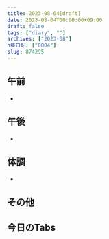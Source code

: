 ```yaml
---
title: 2023-08-04[draft]
date: 2023-08-04T00:00:00+09:00
draft: false
tags: ["diary", ""]
archives: ["2023-08"]
n年日記: ["0804"]
slug: 874295
---
```

## 午前
- 
## 午後
- 
## 体調
- 
## その他
## 今日のTabs